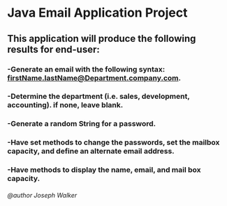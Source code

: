# Java Email Application Project

## This application will produce the following results for end-user:

### -Generate an email with the following syntax: firstName.lastName@Department.company.com.

### -Determine the department (i.e. sales, development, accounting). if none, leave blank.

### -Generate a random String for a password.

### -Have set methods to change the passwords, set the mailbox capacity, and define an alternate email address.

### -Have methods to display the name, email, and mail box capacity. 


###### @author Joseph Walker

